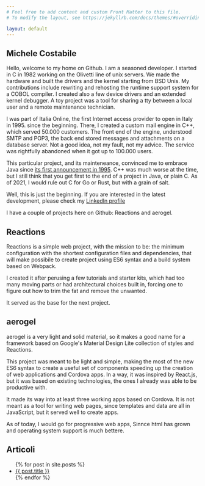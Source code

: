 ```yaml
---
# Feel free to add content and custom Front Matter to this file.
# To modify the layout, see https://jekyllrb.com/docs/themes/#overriding-theme-defaults

layout: default
---
```

## Michele Costabile
Hello, welcome to my home on Github. I am a seasoned developer. I started in C in 1982 working on the Olivetti line of unix servers. We made the hardware and built the drivers and the kernel starting from BSD Unis. My contributions include rewriting and rehosting the runtime support system for a COBOL compiler. I created also a few device drivers and an extended kernel debugger. A toy project was a tool for sharing a tty between a local user and a remote maintenance technician.

I was part of Italia Online, the first Internet access provider to open in Italy in 1995. since the beginning. There, I created a custom mail engine in C++, which served 50.000 customers. The front end of the engine, understood SMTP and POP3, the back end stored messages and attachments on a database server. Not a good idea, not my fault, not my advice. The service was rightfully abandoned when it got up to 100.000 users.

This particular project, and its mainteneance, convinced me to embrace Java since [its first announcement in 1995](https://www.oracle.com/java/moved-by-java/timeline/). C++ was much worse at the time, but I still think that you get first to the end of a project in Java, or plain C. As of 2021, I would rule out C for Go or Rust, but with a grain of salt.

Well, this is just the beginning. If you are interested in the latest development, please check my [LinkedIn profile](https://www.linkedin.com/in/cosmic)

I have a couple of projects here on Github: Reactions and aerogel.

## Reactions
Reactions is a simple web project, with the mission to be: the minimum configuration with the shortest configuration files and dependencies, that will make possibile to create project using ES6 syntax and a build system based on Webpack.

I created it after perusing a few tutorials and starter kits, which had too many moving parts or had architectural choices built in, forcing one to figure out how to trim the fat and remove the unwanted.

It served as the base for the next project.

## aerogel
aerogel is a very light and solid material, so it makes a good name for a framework based on Google's Material Design Lite collection of styles and Reactions.

This project was meant to be light and simple, making the most of the new ES6 syntax to create a useful set of components speeding up the creation of web applications and Cordova apps. In a way, it was inspired by React.js, but it was based on existing technologies, the ones I already was able to be productive with.

It made its way into at least three working apps based on Cordova. It is not meant as a tool for writing web pages, since templates and data are all in JavaScript, but it served well to create apps.

As of today, I would go for progressive web apps, Sinnce html has grown and operating system support is much bettere.

## Articoli

<ul>
  {% for post in site.posts %}
    <li>
      <a href="{{ post.url }}">{{ post.title }}</a>
    </li>
  {% endfor %}
</ul>
